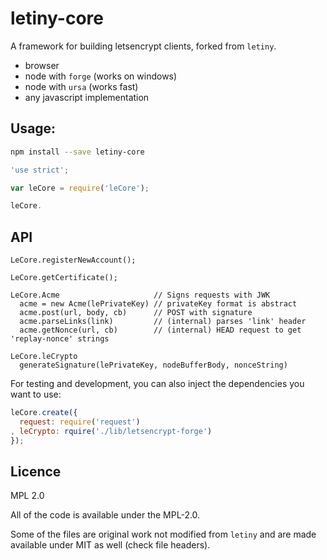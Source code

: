 # letiny-core

A framework for building letsencrypt clients, forked from `letiny`.

  * browser
  * node with `forge` (works on windows)
  * node with `ursa` (works fast)
  * any javascript implementation

## Usage:

```bash
npm install --save letiny-core
```

```javascript
'use strict';

var leCore = require('leCore');

leCore.
```

## API

```
LeCore.registerNewAccount();

LeCore.getCertificate();

LeCore.Acme                     // Signs requests with JWK
  acme = new Acme(lePrivateKey) // privateKey format is abstract
  acme.post(url, body, cb)      // POST with signature
  acme.parseLinks(link)         // (internal) parses 'link' header
  acme.getNonce(url, cb)        // (internal) HEAD request to get 'replay-nonce' strings

LeCore.leCrypto
  generateSignature(lePrivateKey, nodeBufferBody, nonceString)
```

For testing and development, you can also inject the dependencies you want to use:

```javascript
leCore.create({
  request: require('request')
, leCrypto: rquire('./lib/letsencrypt-forge')
});
```

## Licence

MPL 2.0

All of the code is available under the MPL-2.0.

Some of the files are original work not modified from `letiny`
and are made available under MIT as well (check file headers).
